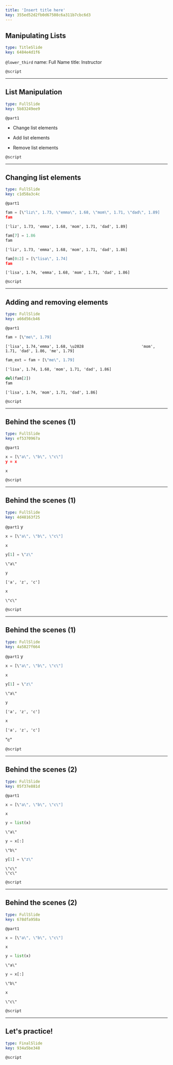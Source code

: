 ```yaml
---
title: 'Insert title here'
key: 355ed52d2fb0d67508c6a311b7cbc6d3
---
```


## Manipulating Lists

```yaml
type: TitleSlide
key: 6484e4d1f6
```

`@lower_third`
name: Full Name
title: Instructor

`@script`


---

## List Manipulation

```yaml
type: FullSlide
key: 5b83249ee9
```

`@part1`
- Change list elements

- Add list elements

- Remove list elements

`@script`


---

## Changing list elements

```yaml
type: FullSlide
key: c1d58a3c4c
```

`@part1`
```py
fam = [\"liz\", 1.73, \"emma\", 1.68, \"mom\", 1.71, \"dad\", 1.89]
fam
```

```out
['liz', 1.73, 'emma', 1.68, 'mom', 1.71, 'dad', 1.89]
```

```py
fam[7] = 1.86
fam
```

```out
['liz', 1.73, 'emma', 1.68, 'mom', 1.71, 'dad', 1.86]
```

```py
fam[0:2] = [\"lisa\", 1.74]
fam
```

```out
['lisa', 1.74, 'emma', 1.68, 'mom', 1.71, 'dad', 1.86]
```

`@script`


---

## Adding and removing elements

```yaml
type: FullSlide
key: a66d56cb46
```

`@part1`
```py
fam + [\"me\", 1.79]
```

```out
['lisa', 1.74,'emma', 1.68, \u2028                         'mom', 1.71, 'dad', 1.86, 'me', 1.79]
```

```py
fam_ext = fam + [\"me\", 1.79]
```

```out
['lisa', 1.74, 1.68, 'mom', 1.71, 'dad', 1.86]
```

```py
del(fam[2])
fam
```

```out
['lisa', 1.74, 'mom', 1.71, 'dad', 1.86]
```

`@script`


---

## Behind the scenes (1)

```yaml
type: FullSlide
key: ef5370967a
```

`@part1`
```py
x = [\"a\", \"b\", \"c\"]
y = x
```

```out
x
```

`@script`


---

## Behind the scenes (1)

```yaml
type: FullSlide
key: 4d48163f25
```

`@part1`
y

```py
x = [\"a\", \"b\", \"c\"]
```

```out
x
```

```py
y[1] = \"z\"
```

```out
\"a\"
```

```py
y
```

```out
['a', 'z', 'c']
```

```py
x
```

```out
\"c\"
```

`@script`


---

## Behind the scenes (1)

```yaml
type: FullSlide
key: 4a5827f664
```

`@part1`
y

```py
x = [\"a\", \"b\", \"c\"]
```

```out
x
```

```py
y[1] = \"z\"
```

```out
\"a\"
```

```py
y
```

```out
['a', 'z', 'c']
```

```py
x
```

```out
['a', 'z', 'c']
```

\"c\"

`@script`


---

## Behind the scenes (2)

```yaml
type: FullSlide
key: 05f37e881d
```

`@part1`
```py
x = [\"a\", \"b\", \"c\"]
```

```out
x
```

```py
y = list(x)
```

```out
\"a\"
```

```py
y = x[:]
```

```out
\"b\"
```

```py
y[1] = \"z\"
```

```out
\"c\"
\"c\"
```

`@script`


---

## Behind the scenes (2)

```yaml
type: FullSlide
key: 678dfa958a
```

`@part1`
```py
x = [\"a\", \"b\", \"c\"]
```

```out
x
```

```py
y = list(x)
```

```out
\"a\"
```

```py
y = x[:]
```

```out
\"b\"
```

```py
x
```

```out
\"c\"
```

`@script`


---

## Let's practice!

```yaml
type: FinalSlide
key: 934a5be348
```

`@script`
